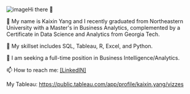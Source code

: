 ![image](https://github.com/kyang18/kyang18/assets/76982420/e3f819c3-6531-4a24-8109-edd2e6fff3c0)Hi there 👋

🔭 My name is Kaixin Yang and I recently graduated from Northeastern University with a Master's in Business Analytics, complemented by a Certificate in Data Science and Analytics from Georgia Tech. 

🌱 My skillset includes SQL, Tableau, R, Excel, and Python.

👯 I am seeking a full-time position in Business Intelligence/Analytics. 

📫 How to reach me: [[LinkedIN]](https://www.linkedin.com/in/kaixinyang/)

My Tableau: https://public.tableau.com/app/profile/kaixin.yang/vizzes


